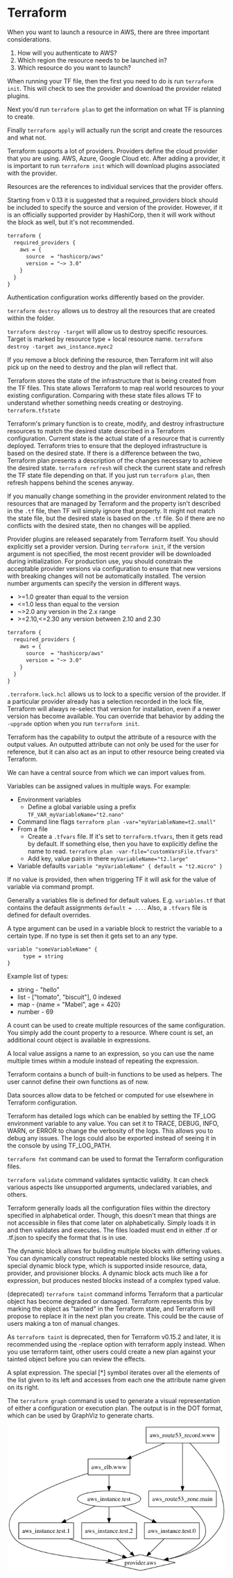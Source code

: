 <h1>Terraform</h1>
When you want to launch a resource in AWS, there are three important considerations.

1. How will you authenticate to AWS?
2. Which region the resource needs to be launched in?
3. Which resource do you want to launch?

When running your TF file, then the first you need to do is run `terraform init`.
This will check to see the provider and download the provider related plugins.

Next you'd run `terraform plan` to get the information on what TF is planning
to create.

Finally `terraform apply` will actually run the script and create the resources 
and what not.

Terraform supports a lot of providers. Providers define the cloud provider that
you are using. AWS, Azure, Google Cloud etc. After adding a provider, it is
important to run `terraform init` which will download plugins associated with the
provider.

Resources are the references to individual services that the provider offers.

Starting from v 0.13 it is suggested that a required_providers block should be 
included to specify the source and version of the provider. However, if it is
an officially supported provider by HashiCorp, then it will work without the
block as well, but it's not recommended.
````
terraform {
  required_providers {
    aws = {
      source  = "hashicorp/aws"
      version = "~> 3.0"
    }
  }
}
````

Authentication configuration works differently based on the provider.

`terraform destroy` allows us to destroy all the resources that are created
within the folder.

`terraform destroy -target` will allow us to destroy specific resources. Target
is marked by resource type + local resource name.
`terraform destroy -target aws_instance.myec2`

If you remove a block defining the resource, then Terraform init will also pick 
up on the need to destroy and the plan will reflect that.

Terraform stores the state of the infrastructure that is being created from
the TF files. This state allows Terraform to map real world resources to your
existing configuration. Comparing with these state files allows TF to understand
whether something needs creating or destroying. `terraform.tfstate`

Terraform's primary function is to create, modify, and destroy infrastructure
resources to match the desired state described in a Terraform configuration.
Current state is the actual state of a resource that is currently deployed.
Terraform tries to ensure that the deployed infrastructure is based on the
desired state. If there is a difference between the two, Terraform plan presents
a description of the changes necessary to achieve the desired state. `terraform
refresh` will check the current state and refresh the TF state file depending on
that. If you just run `terraform plan`, then refresh happens behind the scenes
anyway.

If you manually change something in the provider environment related to the
resources that are managed by Terraform and the property isn't described in
the `.tf` file, then TF will simply ignore that property. It might not match
the state file, but the desired state is based on the `.tf` file. So if there
are no conflicts with the desired state, then no changes will be applied.

Provider plugins are released separately from Terraform itself. You should 
explicitly set a provider version. During `terraform init`, if the version
argument is not specified, the most recent provider will be downloaded 
during initialization. For production use, you should constrain the acceptable
provider versions via configuration to ensure that new versions with breaking 
changes will not be automatically installed. The version number arguments
can specify the version in different ways.
* \>=1.0 greater than equal to the version
* <=1.0 less than equal to the version
* ~>2.0 any version in the 2.x range
* \>=2.10,<=2.30 any version between 2.10 and 2.30
````
terraform {
  required_providers {
    aws = {
      source  = "hashicorp/aws"
      version = "~> 3.0"
    }
  }
}
````

`.terraform.lock.hcl` allows us to lock to a specific version of the provider. If
a particular provider already has a selection recorded in the lock file, Terraform
will always re-select that version for installation, even if a newer version has
become available. You can override that behavior by adding the `-upgrade` option
when you run `terraform init`.

Terraform has the capability to output the attribute of a resource with the 
output values. An outputted attribute can not only be used for the user for
reference, but it can also act as an input to other resource being created
via Terraform.

We can have a central source from which we can import values from.

Variables can be assigned values in multiple ways. For example:
* Environment variables
  * Define a global variable using a prefix `TF_VAR_myVariableName="t2.nano"`
* Command line flags `terraform plan -var="myVariableName=t2.small"`
* From a file
  * Create a `.tfvars` file. If it's set to `terraform.tfvars`, then it gets read
  by default. If something else, then you have to explicitly define the name to read.
  `terraform plan -var-file="customVarsFile.tfvars"`
  * Add key, value pairs in there `myVariableName="t2.large"`
* Variable defaults ````variable "myVariableName" { default = "t2.micro" }````

If no value is provided, then when triggering TF it will ask for the value of
variable via command prompt.

Generally a variables file is defined for default values. E.g. `variables.tf` 
that contains the default assignments `default = ...`. Also, a `.tfvars` file is
defined for default overrides.

A type argument can be used in a variable block to restrict the variable to a
certain type. If no type is set then it gets set to an any type.
```
variable "someVariableName" {
     type = string
}
```
Example list of types:
* string - "hello"
* list - ["tomato", "biscuit"], 0 indexed
* map - {name = "Mabel", age = 420}
* number - 69

A count can be used to create multiple resources of the same configuration. You simply
add the count property to a resource. Where count is set, an additional count object
is available in expressions.

A local value assigns a name to an expression, so you can use the name multiple 
times within a module instead of repeating the expression.

Terraform contains a bunch of built-in functions to be used as helpers. The user cannot 
define their own functions as of now.

Data sources allow data to be fetched or computed for use elsewhere in Terraform configuration.

Terraform has detailed logs which can be enabled by setting the TF_LOG environment variable
to any value. You can set it to TRACE, DEBUG, INFO, WARN, or ERROR to change the verbosity
of the logs. This allows you to debug any issues. The logs could also be exported instead of
seeing it in the console by using TF_LOG_PATH.

`terraform fmt` command can be used to format the Terraform configuration files.

`terraform validate` command validates syntactic validity. It can check various aspects like
unsupported arguments, undeclared variables, and others.

Terraform generally loads all the configuration files within the directory specified in 
alphabetical order. Though, this doesn't mean that things are not accessible in files that
come later on alphabetically. Simply loads it in and then validates and executes. 
The files loaded must end in either .tf or .tf.json to specify the format that is in use.

The dynamic block allows for building multiple blocks with differing values. You can 
dynamically construct repeatable nested blocks like setting using a special dynamic 
block type, which is supported inside resource, data, provider, and provisioner 
blocks. A dynamic block acts much like a for expression, but produces nested blocks 
instead of a complex typed value.

(deprecated) `terraform taint` command informs Terraform that a particular object 
has become degraded or damaged. Terraform represents this by marking the object 
as "tainted" in the Terraform state, and Terraform will propose to replace it 
in the next plan you create. This could be the cause of users making a ton of 
manual changes.

As `terraform taint` is deprecated, then for Terraform v0.15.2 and later, 
it is recommended using the -replace option with terraform apply instead. 
When you use terraform taint, other users could create a new plan against 
your tainted object before you can review the effects.

A splat expression. The special [*] symbol iterates over all the elements of the list given to 
its left and accesses from each one the attribute name given on its right.

The `terraform graph` command is used to generate a visual representation of either 
a configuration or execution plan. The output is in the DOT format, which can be 
used by GraphViz to generate charts.

![Terraform graph example](images/graph-example.png)
